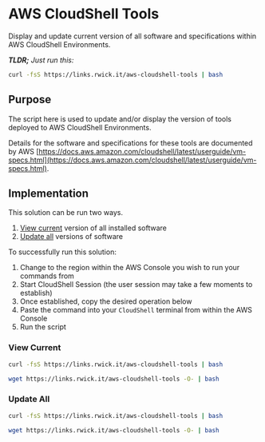 # AWS CloudShell Tools

Display and update current version of all software and specifications within AWS CloudShell Environments.

_**TLDR;** Just run this:_

```bash
curl -fsS https://links.rwick.it/aws-cloudshell-tools | bash
```

## Purpose

The script here is used to update and/or display the version of tools deployed to AWS CloudShell Environments.

Details for the software and specifications for these tools are documented by AWS [https://docs.aws.amazon.com/cloudshell/latest/userguide/vm-specs.html](https://docs.aws.amazon.com/cloudshell/latest/userguide/vm-specs.html).

## Implementation

This solution can be run two ways.

1. [View current](#View-Current) version of all installed software
2. [Update all](#Update-All) versions of software

To successfully run this solution:

1. Change to the region within the AWS Console you wish to run your commands from
2. Start CloudShell Session (the user session may take a few moments to establish)
3. Once established, copy the desired operation below
4. Paste the command into your `CloudShell` terminal from within the AWS Console
5. Run the script

### View Current

```bash
curl -fsS https://links.rwick.it/aws-cloudshell-tools | bash
```

```bash
wget https://links.rwick.it/aws-cloudshell-tools -O- | bash
```

### Update All

```bash
curl -fsS https://links.rwick.it/aws-cloudshell-tools | bash
```

```bash
wget https://links.rwick.it/aws-cloudshell-tools -O- | bash
```

